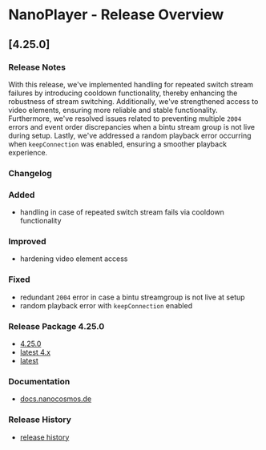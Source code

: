# **NanoPlayer - Release Overview**

## **[4.25.0]**

### **Release Notes**

With this release, we've implemented handling for repeated switch stream failures by introducing cooldown functionality, thereby enhancing the robustness of stream switching.
Additionally, we've strengthened access to video elements, ensuring more reliable and stable functionality.
Furthermore, we've resolved issues related to preventing multiple `2004` errors and event order discrepancies when a bintu stream group is not live during setup.
Lastly, we've addressed a random playback error occurring when `keepConnection` was enabled, ensuring a smoother playback experience.

### **Changelog**

### Added

- handling in case of repeated switch stream fails via cooldown functionality

### Improved

- hardening video element access

### Fixed

- redundant `2004` error in case a bintu streamgroup is not live at setup
- random playback error with `keepConnection` enabled

### **Release Package 4.25.0**

- [4.25.0](https://files.nanocosmos.de/index.php/s/9cN3boijG9xDdtG)
- [latest 4.x](https://files.nanocosmos.de/index.php/s/4nndC45mcB6oSa6)
- [latest](https://files.nanocosmos.de/index.php/s/2tpCzgRjNEZDzeP)

### **Documentation**

- [docs.nanocosmos.de](https://docs.nanocosmos.de/docs/nanoplayer/nanoplayer_api/)

### **Release History**

- [release history](https://docs.nanocosmos.de/docs/nanoplayer/nanoplayer_release_history)
